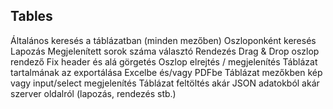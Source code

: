## Tables

Általános keresés a táblázatban (minden mezőben)
Oszloponként keresés
Lapozás
Megjelenített sorok száma választó
Rendezés
Drag & Drop oszlop rendező
Fix header és alá görgetés
Oszlop elrejtés / megjelenítés
Táblázat tartalmának az exportálása Excelbe és/vagy PDFbe
Táblázat mezőkben kép vagy input/select megjelenítés
Táblázat feltöltés akár JSON adatokból akár szerver oldalról (lapozás, rendezés stb.)
